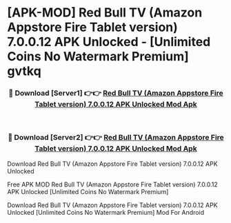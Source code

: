 # [APK-MOD] Red Bull TV (Amazon Appstore Fire Tablet version) 7.0.0.12 APK Unlocked - [Unlimited Coins No Watermark Premium] gvtkq



<div align="center">
<h3>🔴 Download [Server1] 👉👉 <a href="https://momento.my/?title=Red_Bull_TV_(Amazon_Appstore_Fire_Tablet_version)_7.0.0.12_APK_Unlocked">Red Bull TV (Amazon Appstore Fire Tablet version) 7.0.0.12 APK Unlocked Mod Apk</a></h3><br>

<h3>🔴 Download [Server2] 👉👉 <a href="https://momento.my/?title=Red_Bull_TV_(Amazon_Appstore_Fire_Tablet_version)_7.0.0.12_APK_Unlocked">Red Bull TV (Amazon Appstore Fire Tablet version) 7.0.0.12 APK Unlocked Mod Apk</a></h3>
</div>



Download Red Bull TV (Amazon Appstore Fire Tablet version) 7.0.0.12 APK Unlocked 

Free APK MOD Red Bull TV (Amazon Appstore Fire Tablet version) 7.0.0.12 APK Unlocked [Unlimited Coins No Watermark Premium]

Download Red Bull TV (Amazon Appstore Fire Tablet version) 7.0.0.12 APK Unlocked [Unlimited Coins No Watermark Premium] Mod For Android
